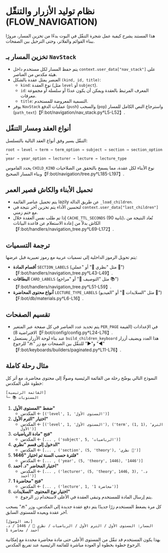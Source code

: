 # نظام توليد الأزرار والتنقّل (FLOW_NAVIGATION)

هذا المستند يشرح كيفية عمل شجرة التنقّل في البوت بدءًا من تخزين المسار، مرورًا ببناء القوائم والفلاتر، وحتى الترحيل بين الصفحات.

## تخزين المسار بـ `NavStack`
- يتم حفظ المسار لكل مستخدم داخل `context.user_data["nav_stack"]` على هيئة مكدس من العناصر.
- العنصر يمثل عقدة بالشكل `(kind, id, title)`:
  - `kind`: نوع العقدة (مثل `level` أو `subject`).
  - `id`: المعرف المرتبط بالعقدة ويمكن أن يكون عددًا أو سلسلة أو مجموعة معرفات.
  - `title`: التسمية المعروضة للمستخدم.
- يوفر `NavStack` عمليات الدفع (`push`) والسحب (`pop`) واسترجاع النص الكامل للمسار (`path_text`)【F:bot/navigation/nav_stack.py†L5-L52】.

## أنواع العقد ومسار التنقّل
التنقّل يسير وفق أنواع العقد التالية بالتسلسل:

```
root → level → term → term_option → subject → section → section_option →
year → year_option → lecturer → lecture → lecture_type
```

يحدد القاموس `CHILD_KIND` نوع الأبناء لكل عقدة، مما يسمح بالتحقق من الصلاحيات وبناء المسار الصحيح【F:bot/navigation/tree.py†L185-L197】.

## تحميل الأبناء والكاش قصير العمر
- يتم تحميل عناصر القائمة lazily عن طريق الدالة `_load_children`.
- لتحسين الأداء يتم تخزين آخر نتيجة في `context.user_data["last_children"]` مع ختم زمني.
- إذا تم طلب نفس العقدة خلال `CACHE_TTL_SECONDS` (90 ثانية)، تُعاد النتيجة من الكاش بدلاً من إعادة الاستعلام عن قاعدة البيانات【F:bot/handlers/navigation_tree.py†L69-L172】.

## ترجمة التسميات
يتم تحويل الرموز الداخلية إلى تسميات عربية مع رموز تعبيرية قبل عرضها:
- **أقسام المادة** `SECTION_LABELS` (مثل "نظري 📘" أو "عملي 🔬")【F:bot/handlers/navigation_tree.py†L43-L49】.
- **البطاقات** `CARD_LABELS` (مثل "التوصيف 📄" أو "مراجع 📚")【F:bot/handlers/navigation_tree.py†L51-L59】.
- **أنواع محتوى المحاضرة** `LECTURE_TYPE_LABELS` (مثل "السلايدات 📑" أو "الفيديو 🎥")【F:bot/db/materials.py†L6-L16】.

## تقسيم الصفحات
- يتم تحديد عدد العناصر في كل صفحة عبر المتغير `PER_PAGE` في الإعدادات (القيمة الافتراضية 8)【F:bot/config/config.py†L24-L76】.
- عند بناء لوحة الأزرار يستعمل `build_children_keyboard` هذا العدد ويضيف أزرار "◀" و"▶" للتنقّل بين الصفحات مع زر "🔙" للرجوع【F:bot/keyboards/builders/paginated.py†L11-L76】.

## مثال رحلة كاملة
النموذج التالي يوضّح رحلة من القائمة الرئيسية وصولًا إلى محتوى محاضرة، مع أثر كل خطوة على المكدس:

```
[القائمة الرئيسية]
└─ 📚 المستويات
```
1. **ضغط "المستوى الأول"**
   - المكدس ← `[('level', 1, 'المستوى الأول')]`
2. **اختيار "الترم الأول"**
   - المكدس ← `[('level', 1, 'المستوى الأول'), ('term', (1, 1), 'الترم الأول')]`
3. **فتح "مادة الرياضيات"**
   - المكدس ← `[... , ('subject', 5, 'الرياضيات')]`
4. **الدخول إلى قسم "نظري"**
   - المكدس ← `[... , ('section', (5, 'theory'), 'نظري 📘')]`
5. **فلترة حسب السنة ثم اختيار "1446"**
   - المكدس ← `[... , ('year', (5, 'theory', 1446), '1446')]`
6. **اختيار المحاضر "د. أحمد"**
   - المكدس ← `[... , ('lecturer', (5, 'theory', 1446, 3), 'د. أحمد')]`
7. **فتح "محاضرة 1"**
   - المكدس ← `[... , ('lecture', 1, 'محاضرة 1')]`
8. **اختيار نوع المحتوى "السلايدات"**
   - يتم إرسال المادة للمستخدم وتبقى العقدة في الأعلى لاستخدام زر الرجوع.

كل مرة يضغط المستخدم زرًا جديدًا يتم دفع عقدة جديدة إلى المكدس، وزر "🔙" يسحب آخر عقدة ويعيده للمستوى السابق.
```
[بعد الوصول]
المسار: المستوى الأول / الترم الأول / الرياضيات / نظري 📘 / 1446 / د. أحمد / محاضرة 1
```

بهذا يكون المستخدم قد تنقّل من المستوى الأعلى حتى مادة محاضرة محددة مع إمكانية الرجوع خطوة بخطوة أو العودة مباشرة للقائمة الرئيسية عند تفريغ المكدس.

